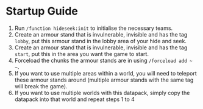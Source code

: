 # Startup Guide

1. Run `/function hideseek:init` to initialise the necessary teams.
2. Create an armour stand that is invulnerable, invisible and has the tag `lobby`, put this armour stand in the lobby area of your hide and seek.
3. Create an armour stand that is invulnerable, invisible and has the tag `start`, put this in the area you want the game to start.
4. Forceload the chunks the armour stands are in using `/forceload add ~ ~`.
5. If you want to use multiple areas within a world, you will need to teleport these armour stands around (multiple armour stands with the same tag will break the game).
6. If you want to use multiple worlds with this datapack, simply copy the datapack into that world and repeat steps 1 to 4